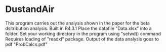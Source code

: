 # DustandAir
This program carries out the analysis shown in the paper for the beta dsitribution analysis.
Built in R4.3.1
Place the datafile "Data.xlsx" into a folder. 
Set your working directory in the program using "setwd() command
Requires loading of "readxl" package.
Output of the data analysis goes to pdf "ProbCalcs.pdf"
